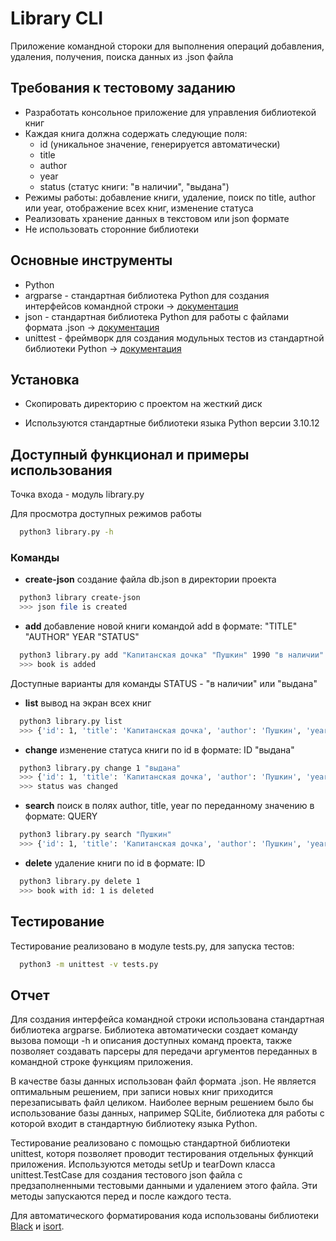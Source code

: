 
# Library CLI

Приложение командной стороки для выполнения операций добавления, удаления, получения, поиска данных из .json файла

## Требования к тестовому заданию

- Разработать консольное приложение для управления библиотекой книг
- Каждая книга должна содержать следующие поля:
  + id (уникальное значение, генерируется автоматически)
  + title
  + author
  + year
  + status (статус книги: "в наличии", "выдана")
- Режимы работы: добавление книги, удаление, поиск по title, author или year,  отображение всех книг, изменение статуса
- Реализовать хранение данных в текстовом или json формате
- Не использовать сторонние библиотеки

## Основные инструменты

- Python
- argparse -  cтандартная библиотека Python для создания интерфейсов командной строки -> [документация](https://docs.python.org/3/library/argparse.html)
- json - стандартная библиотека Python для работы с файлами формата .json -> [документация](https://docs.python.org/3/library/json.html)
- unittest - фреймворк для создания модульных тестов из стандартной библиотеки Python -> [документация](https://www.sqlite.org/)



## Установка

- Скопировать директорию с проектом на жесткий диск

- Используются стандартные библиотеки языка Python версии 3.10.12


    
## Доступный функционал и примеры использования

Точка входа - модуль library.py

Для просмотра доступных режимов работы

```bash
  python3 library.py -h
```

### Команды
- **create-json** создание файла db.json в директории проекта 

```bash
  python3 library create-json
  >>> json file is created
```

- **add** добавление новой книги командой add в формате: "TITLE" "AUTHOR" YEAR "STATUS"

```bash
  python3 library.py add "Капитанская дочка" "Пушкин" 1990 "в наличии"
  >>> book is added
```
Доступные варианты для команды STATUS - "в наличии" или "выдана"

- **list** вывод на экран всех книг

```bash
  python3 library.py list
  >>> {'id': 1, 'title': 'Капитанская дочка', 'author': 'Пушкин', 'year': '1990', 'status': 'в наличии'}
```

- **change** изменение статуса книги по id в формате: ID "выдана"

```bash
  python3 library.py change 1 "выдана"
  >>> {'id': 1, 'title': 'Капитанская дочка', 'author': 'Пушкин', 'year': '1990', 'status': 'выдана'}
  >>> status was changed
```

- **search** поиск в полях author, title, year по переданному значению в формате: QUERY

```bash
  python3 library.py search "Пушкин"
  >>> {'id': 1, 'title': 'Капитанская дочка', 'author': 'Пушкин', 'year': '1990', 'status': 'выдана'}
```

- **delete** удаление книги по id в формате: ID
```bash
  python3 library.py delete 1
  >>> book with id: 1 is deleted
```
## Тестирование

Тестирование реализовано в модуле tests.py, для запуска тестов:

```bash
  python3 -m unittest -v tests.py
```


## Отчет

Для создания интерфейса командной строки использована стандартная библиотека argparse. Библиотека автоматически создает команду вызова помощи -h и описания доступных команд проекта, также позволяет создавать парсеры для передачи аргументов переданных в командной строке функциям приложения.

В качестве базы данных использован файл формата .json. Не является оптимальным решением, при записи новых книг приходится перезаписывать файл целиком. Наиболее верным решением было бы использование базы данных, например SQLite, библиотека для работы с которой входит в стандартную библиотеку языка Python. 

Тестирование реализовано с помощью стандартной библиотеки unittest, которя позволяет проводит тестирования отдельных функций приложения. Используются методы setUp и tearDown класса unittest.TestCase для создания тестового json файла с предзаполненными тестовыми данными и удалением этого файла. Эти методы запускаются перед и после каждого теста.

Для автоматического форматирования кода использованы библиотеки [Black](https://github.com/psf/black) и [isort](https://pycqa.github.io/isort/).

